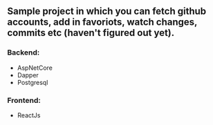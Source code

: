 ## Sample project in which you can fetch github accounts, add in favoriots, watch changes, commits etc (haven't figured out yet).
### Backend:
- AspNetCore
- Dapper
- Postgresql
### Frontend:
- ReactJs
